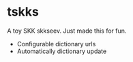# tskks

A toy SKK skkseev. Just made this for fun.

- Configurable dictionary urls
- Automatically dictionary update
